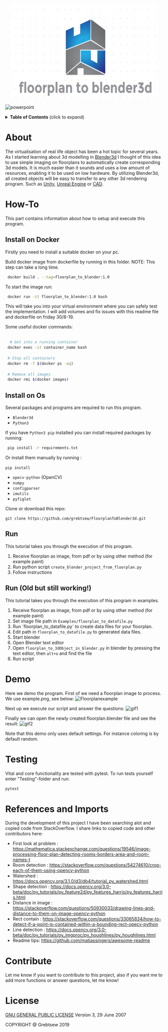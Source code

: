 <p align="center">
  <img width="460" height="300" src="Docs/logo.png">
</p>

![powerpoint](Docs/powerpoint.gif)

<details>
  <summary><strong>Table of Contents</strong> (click to expand)</summary>

<!-- toc -->

- [About](#about)
- [How-To](#how-to)
- [Install](#install)
- [Run](#run)
- [Run Old but still working](#run (Old but still working!))
- [Demo](#demo)
- [Testing](#testing)
- [References and Imports](#References-and-Imports)
- [Contribute](#contribute)
- [License](#license)
<!-- tocstop -->

</details>

# About
The virtualisation of real life object has been a hot topic for several years. As I started
learning about 3d modelling in [Blender3d](https://www.blender.org/) I thought of this idea to use simple
imaging on floorplans to automatically create corresponding 3d models. It is much easier than it
sounds and uses a low amount of resources, enabling it to be used on low hardware.
 By utilizing Blender3d, all created objects will be easy to transfer
  to any other 3d rendering program. Such as [Unity](https://unity.com/), [Unreal Engine](https://www.unrealengine.com/en-US/)
 or [CAD](https://www.autodesk.com/solutions/cad-software).

# How-To
This part contains information about how to setup and execute this program.

## Install on Docker
Firstly you need to install a suitable docker on your pc.

Build docker image from dockerfile by running in this folder. 
NOTE: This step can take a long time.
```bash
 docker build . --tag=floorplan_to_blender:1.0
```
To start the image run:
```bash
 docker run -it floorplan_to_blender:1.0 bash
```
This will take you into your virtual environment where you can safely test the implementation.
I will add volumes and fix issues with this readme file and dockerfile on friday 30/8-19.

Some useful docker commands:
```bash

  # Get into a running container
 docker exec -it container_name bash
 
 # Stop all containers
 docker rm -f $(docker ps -aq)
 
 # Remove all images
 docker rmi $(docker images)
```

## Install on Os
Several packages and programs are required to run this program.

* `Blender3d`
* `Python3`

If you have `Python3 pip` installed you can install required packages by running:

```bash
 pip install -r requirements.txt
```

Or install them manually by running :

`pip install`
* `opecv-python` (OpenCV)
* `numpy`
* `configparser`
* `imutils`
* `pyfiglet`

Clone or download this repo:
```git
git clone https://github.com/grebtsew/FloorplanToBlender3d.git
````

## Run
This tutorial takes you through the execution of this program.

1. Receive floorplan as image, from pdf or by using other method (for example paint)
2. Run python script `create_blender_project_from_floorplan.py`
3. Follow instructions

## Run (Old but still working!)
This tutorial takes you through the execution of this program in examples.

1. Receive floorplan as image, from pdf or by using other method (for example paint)
2. Set image file path in `Examples/floorplan_to_datafile.py`
3. Run ´floorplan_to_datafile.py´ to create data files for your floorplan.
4. Edit path in `floorplan_to_datafile.py` to generated data files.
5. Start blender
6. Open Blender text editor
7. Open `floorplan_to_3dObject_in_blender.py` in blender by pressing the text editor, then `alt+o` and find the file
8. Run script

# Demo
Here we demo the program. First of we need a floorplan image to process.
We use example.png, see below:
![Floorplanexample](Examples/example.png)

Next up we execute our script and answer the questions:
![gif1](Docs/demo1.gif)

Finally we can open the newly created floorplan.blender file and see the result:
![gif2](Docs/demo2.gif)

Note that this demo only uses default settings. For instance coloring is by default random.

# Testing
Vital and core functionality are tested with pytest. To run tests yourself enter "Testing"-folder and run:
```cmd
pytest
```

# References and Imports
During the development of this project I have been searching alot and copied code from StackOverflow.
I share links to copied code and other contributors here:

* First look at problem : https://mathematica.stackexchange.com/questions/19546/image-processing-floor-plan-detecting-rooms-borders-area-and-room-names-t
* Room detection : https://stackoverflow.com/questions/54274610/crop-each-of-them-using-opencv-python
* Watershed : https://docs.opencv.org/3.1.0/d3/db4/tutorial_py_watershed.html
* Shape detection : https://docs.opencv.org/3.0-beta/doc/py_tutorials/py_feature2d/py_features_harris/py_features_harris.html
* Distance in image : https://stackoverflow.com/questions/50930033/drawing-lines-and-distance-to-them-on-image-opencv-python
* Rect contain : https://stackoverflow.com/questions/33065834/how-to-detect-if-a-point-is-contained-within-a-bounding-rect-opecv-python
* Line detection : https://docs.opencv.org/3.0-beta/doc/py_tutorials/py_imgproc/py_houghlines/py_houghlines.html
* Readme tips: https://github.com/matiassingers/awesome-readme

# Contribute
Let me know if you want to contribute to this project, also if you want me to add more
functions or answer questions, let me know!

# License
[GNU GENERAL PUBLIC LICENSE](license) Version 3, 29 June 2007

COPYRIGHT @ Grebtsew 2019
